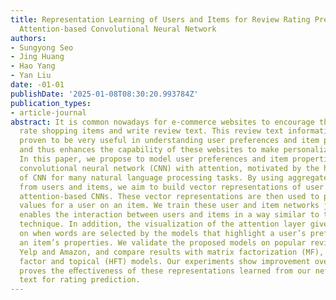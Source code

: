 ```yaml
---
title: Representation Learning of Users and Items for Review Rating Prediction Using
  Attention-based Convolutional Neural Network
authors:
- Sungyong Seo
- Jing Huang
- Hao Yang
- Yan Liu
date: -01-01
publishDate: '2025-01-08T08:30:20.993784Z'
publication_types:
- article-journal
abstract: It is common nowadays for e-commerce websites to encourage their users to
  rate shopping items and write review text. This review text information has been
  proven to be very useful in understanding user preferences and item properties,
  and thus enhances the capability of these websites to make personalized recommendations.
  In this paper, we propose to model user preferences and item properties using a
  convolutional neural network (CNN) with attention, motivated by the huge success
  of CNN for many natural language processing tasks. By using aggregated review text
  from users and items, we aim to build vector representations of user and item using
  attention-based CNNs. These vector representations are then used to predict rating
  values for a user on an item. We train these user and item networks jointly, which
  enables the interaction between users and items in a way similar to the matrix factorization
  technique. In addition, the visualization of the attention layer gives us insight
  on when words are selected by the models that highlight a user’s preferences or
  an item’s properties. We validate the proposed models on popular review datasets,
  Yelp and Amazon, and compare results with matrix factorization (MF), and hidden
  factor and topical (HFT) models. Our experiments show improvement over HFT, which
  proves the eﬀectiveness of these representations learned from our networks on review
  text for rating prediction.
---
```

